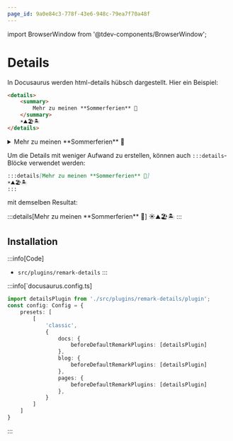 ```yaml
---
page_id: 9a0e84c3-778f-43e6-948c-79ea7f70a48f
---
```

import BrowserWindow from '@tdev-components/BrowserWindow';

# Details

In Docusaurus werden html-details hübsch dargestellt. Hier ein Beispiel:

```md
<details>
    <summary>
        Mehr zu meinen **Sommerferien** 🍹
    </summary>
    ☀️⛰️🏖️🏝️
</details>
```
<BrowserWindow>
<details>
    <summary>
        Mehr zu meinen **Sommerferien** 🍹
    </summary>
    ☀️⛰️🏖️🏝️
</details>
</BrowserWindow>

Um die Details mit weniger Aufwand zu erstellen, können auch `:::details`-Blöcke verwendet werden:

```md
:::details[Mehr zu meinen **Sommerferien** 🍹]
☀️⛰️🏖️🏝️
:::
```
mit demselben Resultat:

<BrowserWindow>
:::details[Mehr zu meinen **Sommerferien** 🍹]
☀️⛰️🏖️🏝️
:::
</BrowserWindow>


## Installation

:::info[Code]
- `src/plugins/remark-details`
:::


:::info[`docusaurus.config.ts]

```ts {1,8,11,14}
import detailsPlugin from './src/plugins/remark-details/plugin';
const config: Config = {
    presets: [
        [
            'classic',
            {
                docs: {
                    beforeDefaultRemarkPlugins: [detailsPlugin]
                },
                blog: {
                    beforeDefaultRemarkPlugins: [detailsPlugin]
                },
                pages: {
                    beforeDefaultRemarkPlugins: [detailsPlugin]
                },
            }
        ]
    ]
}

```
:::

